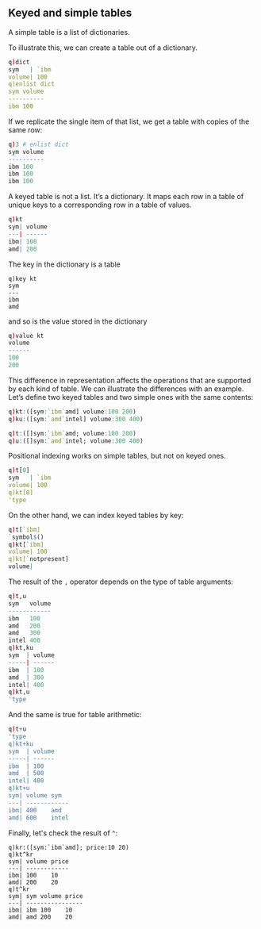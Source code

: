 ## Keyed and simple tables

A simple table is a list of dictionaries.

To illustrate this, we can create a table out of a dictionary.
```q
q)dict
sym   | `ibm
volume| 100
q)enlist dict
sym volume
----------
ibm 100
```
If we replicate the single item of that list, we get a table with copies of the same row:
```q
q)3 # enlist dict
sym volume
----------
ibm 100
ibm 100
ibm 100
```
A keyed table is not a list. It’s a dictionary. It maps each row in a table of unique keys to a corresponding row in a table of values.
```q
q)kt
sym| volume
---| ------
ibm| 100
amd| 200
```
The key in the dictionary is a table
```
q)key kt
sym
---
ibm
amd
```
and so is the value stored in the dictionary
```q
q)value kt
volume
------
100
200
```
This difference in representation affects the operations that are supported by each kind of table. We can illustrate the differences with an example. Let’s define two keyed tables and two simple ones with the same contents:
```q
q)kt:([sym:`ibm`amd] volume:100 200)
q)ku:([sym:`amd`intel] volume:300 400)

q)t:([]sym:`ibm`amd; volume:100 200)
q)u:([]sym:`amd`intel; volume:300 400)
```
Positional indexing works on simple tables, but not on keyed ones.
```q
q)t[0]
sym   | `ibm
volume| 100
q)kt[0]
'type
```
On the other hand, we can index keyed tables by key:
```q
q)t[`ibm]
`symbol$()
q)kt[`ibm]
volume| 100
q)kt[`notpresent]
volume|
```
The result of the `,` operator depends on the type of table arguments:
```q
q)t,u
sym   volume
------------
ibm   100
amd   200
amd   300
intel 400
q)kt,ku
sym  | volume
-----| ------
ibm  | 100
amd  | 300
intel| 400
q)kt,u
'type
```
And the same is true for table arithmetic:
```q
q)t+u
'type
q)kt+ku
sym  | volume
-----| ------
ibm  | 100
amd  | 500
intel| 400
q)kt+u
sym| volume sym
---| ------------
ibm| 400    amd
amd| 600    intel
```
Finally, let's check the result of `^`:
```
q)kr:([sym:`ibm`amd]; price:10 20)
q)kt^kr
sym| volume price
---| ------------
ibm| 100    10
amd| 200    20
q)t^kr
sym| sym volume price
---| ----------------
ibm| ibm 100    10
amd| amd 200    20
```

